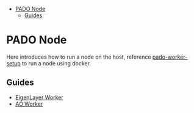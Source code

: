 - [PADO Node](#pado-node)
  - [Guides](#guides)


# PADO Node

Here introduces how to run a node on the host, reference [pado-worker-setup](https://github.com/pado-labs/pado-worker-setup/blob/main/pado-node/README.md) to run a node using docker.


## Guides

- [EigenLayer Worker](./README-EigenLayerWorker.md)
- [AO Worker](./README-AOWorker.md)

